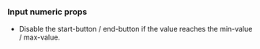 
### Input numeric props

- Disable the start-button / end-button if the value reaches the min-value / max-value.
